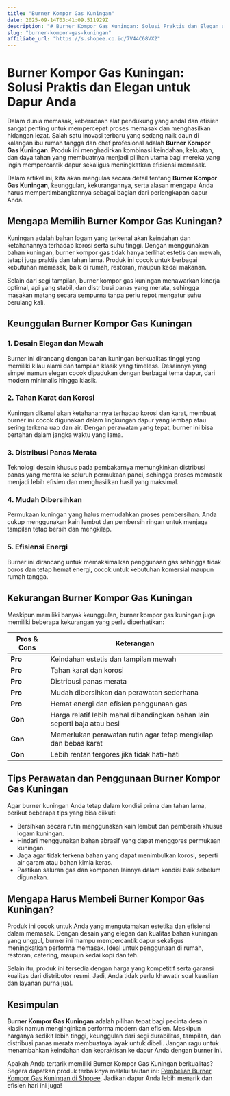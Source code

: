 ```yaml
---
title: "Burner Kompor Gas Kuningan"
date: 2025-09-14T03:41:09.511929Z
description: "# Burner Kompor Gas Kuningan: Solusi Praktis dan Elegan untuk Dapur Anda..."
slug: "burner-kompor-gas-kuningan"
affiliate_url: "https://s.shopee.co.id/7V44C68VX2"
---
```

# Burner Kompor Gas Kuningan: Solusi Praktis dan Elegan untuk Dapur Anda

Dalam dunia memasak, keberadaan alat pendukung yang andal dan efisien sangat penting untuk mempercepat proses memasak dan menghasilkan hidangan lezat. Salah satu inovasi terbaru yang sedang naik daun di kalangan ibu rumah tangga dan chef profesional adalah **Burner Kompor Gas Kuningan**. Produk ini menghadirkan kombinasi keindahan, kekuatan, dan daya tahan yang membuatnya menjadi pilihan utama bagi mereka yang ingin mempercantik dapur sekaligus meningkatkan efisiensi memasak.

Dalam artikel ini, kita akan mengulas secara detail tentang **Burner Kompor Gas Kuningan**, keunggulan, kekurangannya, serta alasan mengapa Anda harus mempertimbangkannya sebagai bagian dari perlengkapan dapur Anda.

## Mengapa Memilih Burner Kompor Gas Kuningan?

Kuningan adalah bahan logam yang terkenal akan keindahan dan ketahanannya terhadap korosi serta suhu tinggi. Dengan menggunakan bahan kuningan, burner kompor gas tidak hanya terlihat estetis dan mewah, tetapi juga praktis dan tahan lama. Produk ini cocok untuk berbagai kebutuhan memasak, baik di rumah, restoran, maupun kedai makanan.

Selain dari segi tampilan, burner kompor gas kuningan menawarkan kinerja optimal, api yang stabil, dan distribusi panas yang merata, sehingga masakan matang secara sempurna tanpa perlu repot mengatur suhu berulang kali.

## Keunggulan Burner Kompor Gas Kuningan

### 1. Desain Elegan dan Mewah

Burner ini dirancang dengan bahan kuningan berkualitas tinggi yang memiliki kilau alami dan tampilan klasik yang timeless. Desainnya yang simpel namun elegan cocok dipadukan dengan berbagai tema dapur, dari modern minimalis hingga klasik.

### 2. Tahan Karat dan Korosi

Kuningan dikenal akan ketahanannya terhadap korosi dan karat, membuat burner ini cocok digunakan dalam lingkungan dapur yang lembap atau sering terkena uap dan air. Dengan perawatan yang tepat, burner ini bisa bertahan dalam jangka waktu yang lama.

### 3. Distribusi Panas Merata

Teknologi desain khusus pada pembakarnya memungkinkan distribusi panas yang merata ke seluruh permukaan panci, sehingga proses memasak menjadi lebih efisien dan menghasilkan hasil yang maksimal.

### 4. Mudah Dibersihkan

Permukaan kuningan yang halus memudahkan proses pembersihan. Anda cukup menggunakan kain lembut dan pembersih ringan untuk menjaga tampilan tetap bersih dan mengkilap.

### 5. Efisiensi Energi

Burner ini dirancang untuk memaksimalkan penggunaan gas sehingga tidak boros dan tetap hemat energi, cocok untuk kebutuhan komersial maupun rumah tangga.

## Kekurangan Burner Kompor Gas Kuningan

Meskipun memiliki banyak keunggulan, burner kompor gas kuningan juga memiliki beberapa kekurangan yang perlu diperhatikan:

| **Pros & Cons** | **Keterangan** |
|------------------|----------------|
| **Pro** | Keindahan estetis dan tampilan mewah |
| **Pro** | Tahan karat dan korosi |
| **Pro** | Distribusi panas merata |
| **Pro** | Mudah dibersihkan dan perawatan sederhana |
| **Pro** | Hemat energi dan efisien penggunaan gas |
| **Con** | Harga relatif lebih mahal dibandingkan bahan lain seperti baja atau besi |
| **Con** | Memerlukan perawatan rutin agar tetap mengkilap dan bebas karat |
| **Con** | Lebih rentan tergores jika tidak hati-hati |

## Tips Perawatan dan Penggunaan Burner Kompor Gas Kuningan

Agar burner kuningan Anda tetap dalam kondisi prima dan tahan lama, berikut beberapa tips yang bisa diikuti:

- Bersihkan secara rutin menggunakan kain lembut dan pembersih khusus logam kuningan.
- Hindari menggunakan bahan abrasif yang dapat menggores permukaan kuningan.
- Jaga agar tidak terkena bahan yang dapat menimbulkan korosi, seperti air garam atau bahan kimia keras.
- Pastikan saluran gas dan komponen lainnya dalam kondisi baik sebelum digunakan.

## Mengapa Harus Membeli Burner Kompor Gas Kuningan?

Produk ini cocok untuk Anda yang mengutamakan estetika dan efisiensi dalam memasak. Dengan desain yang elegan dan kualitas bahan kuningan yang unggul, burner ini mampu mempercantik dapur sekaligus meningkatkan performa memasak. Ideal untuk penggunaan di rumah, restoran, catering, maupun kedai kopi dan teh.

Selain itu, produk ini tersedia dengan harga yang kompetitif serta garansi kualitas dari distributor resmi. Jadi, Anda tidak perlu khawatir soal keaslian dan layanan purna jual.

## Kesimpulan

**Burner Kompor Gas Kuningan** adalah pilihan tepat bagi pecinta desain klasik namun menginginkan performa modern dan efisien. Meskipun harganya sedikit lebih tinggi, keunggulan dari segi durabilitas, tampilan, dan distribusi panas merata membuatnya layak untuk dibeli. Jangan ragu untuk menambahkan keindahan dan kepraktisan ke dapur Anda dengan burner ini.

Apakah Anda tertarik memiliki Burner Kompor Gas Kuningan berkualitas? Segera dapatkan produk terbaiknya melalui tautan ini: [Pembelian Burner Kompor Gas Kuningan di Shopee](https://s.shopee.co.id/7V44C68VX2). Jadikan dapur Anda lebih menarik dan efisien hari ini juga!
